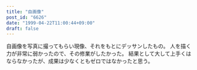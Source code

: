 ```yaml
---
title: "自画像"
post_id: "6626"
date: "1999-04-22T11:00:44+09:00"
draft: false
---
```



自画像を写真に撮ってもらい現像、それをもとにデッサンしたもの。 人を描く力が非常に弱かったので、その修業がしたかった。 結果として大して上手くはならなかったが、成果は少なくともゼロではなかったと思う。
